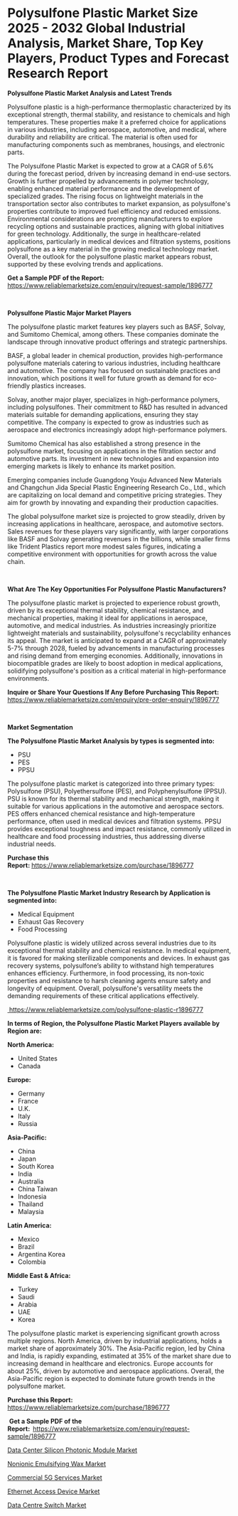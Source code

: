 <p><h1>Polysulfone Plastic Market Size 2025 - 2032 Global Industrial Analysis, Market Share, Top Key Players, Product Types and Forecast Research Report</h1></p><p><strong>Polysulfone Plastic Market Analysis and Latest Trends</strong></p>
<p><p>Polysulfone plastic is a high-performance thermoplastic characterized by its exceptional strength, thermal stability, and resistance to chemicals and high temperatures. These properties make it a preferred choice for applications in various industries, including aerospace, automotive, and medical, where durability and reliability are critical. The material is often used for manufacturing components such as membranes, housings, and electronic parts.</p><p>The Polysulfone Plastic Market is expected to grow at a CAGR of 5.6% during the forecast period, driven by increasing demand in end-use sectors. Growth is further propelled by advancements in polymer technology, enabling enhanced material performance and the development of specialized grades. The rising focus on lightweight materials in the transportation sector also contributes to market expansion, as polysulfone's properties contribute to improved fuel efficiency and reduced emissions. Environmental considerations are prompting manufacturers to explore recycling options and sustainable practices, aligning with global initiatives for green technology. Additionally, the surge in healthcare-related applications, particularly in medical devices and filtration systems, positions polysulfone as a key material in the growing medical technology market. Overall, the outlook for the polysulfone plastic market appears robust, supported by these evolving trends and applications.</p></p>
<p><strong>Get a Sample PDF of the Report:&nbsp;</strong> <a href="https://www.reliablemarketsize.com/enquiry/request-sample/1896777?utm_campaign=2242&utm_medium=2&utm_source=Github&utm_content=ia&utm_term=31012025&utm_id=polysulfone-plastic">https://www.reliablemarketsize.com/enquiry/request-sample/1896777</a></p>
<p>&nbsp;</p>
<p><strong>Polysulfone Plastic Major Market Players</strong></p>
<p><p>The polysulfone plastic market features key players such as BASF, Solvay, and Sumitomo Chemical, among others. These companies dominate the landscape through innovative product offerings and strategic partnerships.</p><p>BASF, a global leader in chemical production, provides high-performance polysulfone materials catering to various industries, including healthcare and automotive. The company has focused on sustainable practices and innovation, which positions it well for future growth as demand for eco-friendly plastics increases.</p><p>Solvay, another major player, specializes in high-performance polymers, including polysulfones. Their commitment to R&D has resulted in advanced materials suitable for demanding applications, ensuring they stay competitive. The company is expected to grow as industries such as aerospace and electronics increasingly adopt high-performance polymers.</p><p>Sumitomo Chemical has also established a strong presence in the polysulfone market, focusing on applications in the filtration sector and automotive parts. Its investment in new technologies and expansion into emerging markets is likely to enhance its market position.</p><p>Emerging companies include Guangdong Youju Advanced New Materials and Changchun Jida Special Plastic Engineering Research Co., Ltd., which are capitalizing on local demand and competitive pricing strategies. They aim for growth by innovating and expanding their production capacities.</p><p>The global polysulfone market size is projected to grow steadily, driven by increasing applications in healthcare, aerospace, and automotive sectors. Sales revenues for these players vary significantly, with larger corporations like BASF and Solvay generating revenues in the billions, while smaller firms like Trident Plastics report more modest sales figures, indicating a competitive environment with opportunities for growth across the value chain.</p></p>
<p>&nbsp;</p>
<p><strong>What Are The Key Opportunities For Polysulfone Plastic Manufacturers?</strong></p>
<p><p>The polysulfone plastic market is projected to experience robust growth, driven by its exceptional thermal stability, chemical resistance, and mechanical properties, making it ideal for applications in aerospace, automotive, and medical industries. As industries increasingly prioritize lightweight materials and sustainability, polysulfone's recyclability enhances its appeal. The market is anticipated to expand at a CAGR of approximately 5-7% through 2028, fueled by advancements in manufacturing processes and rising demand from emerging economies. Additionally, innovations in biocompatible grades are likely to boost adoption in medical applications, solidifying polysulfone's position as a critical material in high-performance environments.</p></p>
<p><strong>Inquire or Share Your Questions If Any Before Purchasing This Report:</strong> <a href="https://www.reliablemarketsize.com/enquiry/pre-order-enquiry/1896777?utm_campaign=2242&utm_medium=2&utm_source=Github&utm_content=ia&utm_term=31012025&utm_id=polysulfone-plastic">https://www.reliablemarketsize.com/enquiry/pre-order-enquiry/1896777</a></p>
<p>&nbsp;</p>
<p><strong>Market Segmentation</strong></p>
<p><strong>The Polysulfone Plastic Market Analysis by types is segmented into:</strong></p>
<p><ul><li>PSU</li><li>PES</li><li>PPSU</li></ul></p>
<p><p>The polysulfone plastic market is categorized into three primary types: Polysulfone (PSU), Polyethersulfone (PES), and Polyphenylsulfone (PPSU). PSU is known for its thermal stability and mechanical strength, making it suitable for various applications in the automotive and aerospace sectors. PES offers enhanced chemical resistance and high-temperature performance, often used in medical devices and filtration systems. PPSU provides exceptional toughness and impact resistance, commonly utilized in healthcare and food processing industries, thus addressing diverse industrial needs.</p></p>
<p><strong>Purchase this Report:&nbsp;</strong><a href="https://www.reliablemarketsize.com/purchase/1896777?utm_campaign=2242&utm_medium=2&utm_source=Github&utm_content=ia&utm_term=31012025&utm_id=polysulfone-plastic">https://www.reliablemarketsize.com/purchase/1896777</a></p>
<p>&nbsp;</p>
<p><strong>The Polysulfone Plastic Market Industry Research by Application is segmented into:</strong></p>
<p><ul><li>Medical Equipment</li><li>Exhaust Gas Recovery</li><li>Food Processing</li></ul></p>
<p><p>Polysulfone plastic is widely utilized across several industries due to its exceptional thermal stability and chemical resistance. In medical equipment, it is favored for making sterilizable components and devices. In exhaust gas recovery systems, polysulfone’s ability to withstand high temperatures enhances efficiency. Furthermore, in food processing, its non-toxic properties and resistance to harsh cleaning agents ensure safety and longevity of equipment. Overall, polysulfone's versatility meets the demanding requirements of these critical applications effectively.</p></p>
<p><a href="https://www.reliablemarketsize.com/polysulfone-plastic-r1896777?utm_campaign=2242&utm_medium=2&utm_source=Github&utm_content=ia&utm_term=31012025&utm_id=polysulfone-plastic">&nbsp;https://www.reliablemarketsize.com/polysulfone-plastic-r1896777</a></p>
<p><strong>In terms of Region, the Polysulfone Plastic Market Players available by Region are:</strong></p>
<p>
    <p> <strong> North America: </strong>
        <ul>
            <li>United States</li>
            <li>Canada</li>
        </ul>
        </p> 
    <p> <strong> Europe: </strong>
        <ul>
            <li>Germany</li>
            <li>France</li>
            <li>U.K.</li>
            <li>Italy</li>
            <li>Russia</li>
        </ul>
        </p> 
    <p> <strong> Asia-Pacific: </strong>
        <ul>
            <li>China</li>
            <li>Japan</li>
            <li>South Korea</li>
            <li>India</li>
            <li>Australia</li>
            <li>China Taiwan</li>
            <li>Indonesia</li>
            <li>Thailand</li>
            <li>Malaysia</li>
        </ul>
        </p> 
    <p> <strong> Latin America: </strong>
        <ul>
            <li>Mexico</li>
            <li>Brazil</li>
            <li>Argentina Korea</li>
            <li>Colombia</li>
        </ul>
        </p> 
    <p> <strong> Middle East & Africa: </strong>
        <ul>
            <li>Turkey</li>
            <li>Saudi</li>
            <li>Arabia</li>
            <li>UAE</li>
            <li>Korea</li>
        </ul>
    </p>
    </p>
<p><p>The polysulfone plastic market is experiencing significant growth across multiple regions. North America, driven by industrial applications, holds a market share of approximately 30%. The Asia-Pacific region, led by China and India, is rapidly expanding, estimated at 35% of the market share due to increasing demand in healthcare and electronics. Europe accounts for about 25%, driven by automotive and aerospace applications. Overall, the Asia-Pacific region is expected to dominate future growth trends in the polysulfone market.</p></p>
<p><strong>Purchase this Report: </strong><a href="https://www.reliablemarketsize.com/purchase/1896777?utm_campaign=2242&utm_medium=2&utm_source=Github&utm_content=ia&utm_term=31012025&utm_id=polysulfone-plastic">https://www.reliablemarketsize.com/purchase/1896777</a></p>
<p>&nbsp;<strong>Get a Sample PDF of the Report:&nbsp;&nbsp;</strong><a href="https://www.reliablemarketsize.com/enquiry/request-sample/1896777?utm_campaign=2242&utm_medium=2&utm_source=Github&utm_content=ia&utm_term=31012025&utm_id=polysulfone-plastic">https://www.reliablemarketsize.com/enquiry/request-sample/1896777</a></p>
<p><strong></strong></p>
<p><p><a href="https://www.linkedin.com/pulse/evaluating-profitability-data-center-silicon-photonic-module-8aite?utm_campaign=2242&utm_medium=2&utm_source=Github&utm_content=ia&utm_term=31012025&utm_id=polysulfone-plastic">Data Center Silicon Photonic Module Market</a></p><p><a href="https://github.com/suleimannichelle7/Market-Research-Report-List-1/blob/main/nonionic-emulsifying-wax-market.md?utm_campaign=2242&utm_medium=2&utm_source=Github&utm_content=ia&utm_term=31012025&utm_id=polysulfone-plastic">Nonionic Emulsifying Wax Market</a></p><p><a href="https://www.linkedin.com/pulse/commercial-5g-services-market-analysis-report-competitive-lmgoc?utm_campaign=2242&utm_medium=2&utm_source=Github&utm_content=ia&utm_term=31012025&utm_id=polysulfone-plastic">Commercial 5G Services Market</a></p><p><a href="https://www.linkedin.com/pulse/competitive-landscape-analysis-ethernet-access-device-market-highlighting-v2p0c?utm_campaign=2242&utm_medium=2&utm_source=Github&utm_content=ia&utm_term=31012025&utm_id=polysulfone-plastic">Ethernet Access Device Market</a></p><p><a href="https://www.linkedin.com/pulse/data-centre-switch-market-evolution-key-trends-regional-bcxif?utm_campaign=2242&utm_medium=2&utm_source=Github&utm_content=ia&utm_term=31012025&utm_id=polysulfone-plastic">Data Centre Switch Market</a></p></p>